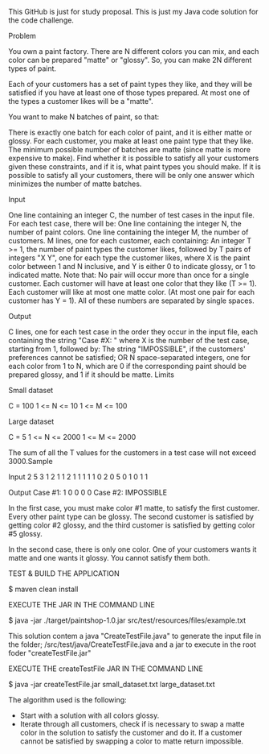 This GitHub is just for study proposal.
This is just my Java code solution for the code challenge.


Problem

You own a paint factory. There are N different colors you can mix, and each color can be prepared
"matte" or "glossy". So, you can make 2N different types of paint.

Each of your customers has a set of paint types they like, and they will be satisfied if you have at
least one of those types prepared. At most one of the types a customer likes will be a "matte".

You want to make N batches of paint, so that:

There is exactly one batch for each color of paint, and it is either matte or glossy.
For each customer, you make at least one paint type that they like.
The minimum possible number of batches are matte (since matte is more expensive to make).
Find whether it is possible to satisfy all your customers given these constraints, and if it is, what
paint types you should make.
If it is possible to satisfy all your customers, there will be only one answer which minimizes the
number of matte batches.

Input

One line containing an integer C, the number of test cases in the input file.
For each test case, there will be:
One line containing the integer N, the number of paint colors.
One line containing the integer M, the number of customers.
M lines, one for each customer, each containing:
An integer T >= 1, the number of paint types the customer likes, followed by
T pairs of integers "X Y", one for each type the customer likes, where X is the paint color between
1 and N inclusive, and Y is either 0 to indicate glossy, or 1 to indicated matte. Note that:
No pair will occur more than once for a single customer.
Each customer will have at least one color that they like (T >= 1).
Each customer will like at most one matte color. (At most one pair for each customer has Y = 1).
All of these numbers are separated by single spaces.

Output

C lines, one for each test case in the order they occur in the input file, each containing the string
"Case #X: " where X is the number of the test case, starting from 1, followed by:
The string "IMPOSSIBLE", if the customers' preferences cannot be satisfied; OR
N space-separated integers, one for each color from 1 to N, which are 0 if the corresponding paint
should be prepared glossy, and 1 if it should be matte.
Limits

Small dataset

C = 100
1 <= N <= 10
1 <= M <= 100

Large dataset

C = 5
1 <= N <= 2000
1 <= M <= 2000

The sum of all the T values for the customers in a test case will not exceed 3000.Sample

Input
2
5
3
1
2
1
1
2
1
1
1 1
1 0 2 0
5 0
1 0
1 1

Output
Case #1: 1 0 0 0 0
Case #2: IMPOSSIBLE

In the first case, you must make color #1 matte, to satisfy the first customer. Every other paint type
can be glossy. The second customer is satisfied by getting color #2 glossy, and the third customer
is satisfied by getting color #5 glossy.

In the second case, there is only one color. One of your customers wants it matte and one wants it
glossy. You cannot satisfy them both.


TEST & BUILD THE APPLICATION

$ maven clean install

EXECUTE THE JAR IN THE COMMAND LINE

$ java -jar ./target/paintshop-1.0.jar src/test/resources/files/example.txt 

This solution contem a java "CreateTestFile.java" to generate the input file in the folder;
/src/test/java/CreateTestFile.java and a jar to execute in the root foder "createTestFile.jar"

EXECUTE THE createTestFile JAR IN THE COMMAND LINE

$ java -jar createTestFile.jar small_dataset.txt large_dataset.txt

The algorithm used is the following:

* Start with a solution with all colors glossy.
* Iterate through all customers, check if is  necessary to swap a matte color in the solution to satisfy the customer and do it. If a customer cannot be satisfied by swapping a color to matte return impossible.


